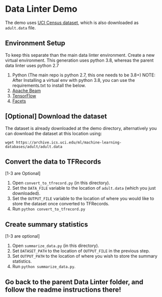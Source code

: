 # Data Linter Demo

The demo uses [UCI
Census dataset](https://archive.ics.uci.edu/ml/datasets/Census+Income), which is also downloaded as `adult.data` file. 

## Environment Setup

To keep this separate than the main data linter environment. Create a new virtual environment. This generation uses python 3.8, whereas the parent data linter uses python 2.7

1. Python (The main repo is python 2.7, this one needs to be 3.8+) NOTE: After Installing a virtual env with python 3.8, you can use the requirements.txt to install the below. 
2. [Apache Beam](https://beam.apache.org/)
3. [TensorFlow](https://www.tensorflow.org/)
4. [Facets](https://github.com/PAIR-code/facets)

## [Optional] Download the dataset

The dataset is already downloaded at the demo directory, alternatively you can download the dataset at this location using:

```shell
wget https://archive.ics.uci.edu/ml/machine-learning-databases/adult/adult.data
```

## Convert the data to TFRecords

[1-3 are Optional]
1. Open `convert_to_tfrecord.py` (in this directory).
2. Set the `DATA_FILE` variable to the location of `adult.data` (which you just
   downloaded).
3. Set the `OUTPUT_FILE` variable to the location of where you would like to
   store the dataset once converted to TFRecords.
4. Run `python convert_to_tfrecord.py` 

## Create summary statistics

[1-3 are optional]
1. Open `summarize_data.py` (in this directory).
2. Set `DATASET_PATH` to the location of `OUTPUT_FILE` in the previous step.
3. Set `OUTPUT_PATH` to the location of where you wish to store the summary
   statistics.
4. Run `python summarize_data.py`.

## Go back to the parent Data Linter folder, and follow the readme instructions there!
